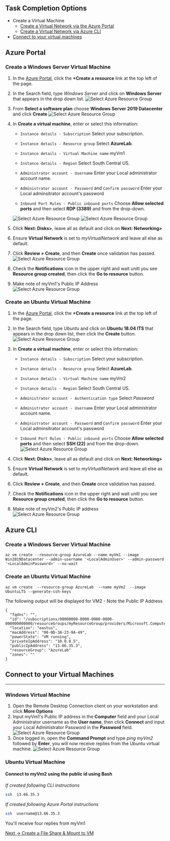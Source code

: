 ## Task Completion Options
- Create a Virtual Machine
    - [Create a Virtual Network via the Azure Portal](#azure-portal)
    - [Create a Virtual Network via Azure CLI](#azure-cli)
- [Connect to your virtual machines](#connect-to-your-virtual-machines)



## Azure Portal
### Create a Windows Server Virtual Machine
1. In the [Azure Portal](https://portal.azure.com), click the **+Create a resource** link at the top left of the page.
1. In the Search field, type *Windows Server* and click on **Windows Server** that appears in the drop down list.
![Select Azure Resource Group](media/1.png)
1. From **Select a software plan** choose **Windows Server 2019 Datacenter** and click **Create**
![Select Azure Resource Group](media/2.png)
1. In **Create a virtual machine**, enter or select this information:
    - `Instance details - Subscription`	Select your subscription.
    - `Instance details - Resource group`	Select **AzureLab**.
    - `Instance details - Virtual Machine name`	myVm1
    - `Instance details - Region`	Select South Central US.
    
    - `Administrator account - Username`	Enter your Local administrator account name.
    - `Administrator account - Password` and `Confirm password` Enter your Local adminsitrator account's password

    - `Inbound Port Rules - Public inbound ports` Choose **Allow selected ports** and then select **RDP (3389)** and from the drop-down.

   
    ![Select Azure Resource Group](media/3.png)
    ![Select Azure Resource Group](media/4.png)
1. Click **Next: Disks>**, leave all as default and click on **Next: Networking>**
1. Ensure **Virtual Network** is set to *myVirtualNetwork* and leave all else as default.

1. Click **Review + Create**, and then **Create** once validation has passed.
    ![Select Azure Resource Group](media/5.png)
1. Check the **Notifications** icon in the upper right and wait unitl you see **Resource group created**, then click the **Go to resource** button.
1. Make note of myVm1's Public IP Address
    ![Select Azure Resource Group](media/9.png)







### Create an Ubuntu Virtual Machine
1. In the [Azure Portal](https://portal.azure.com), click the **+Create a resource** link at the top left of the page.
1. In the Search field, type *Ubuntu* and click on **Ubuntu 18.04 lTS** that appears in the drop down list, then click the **Create** button.
![Select Azure Resource Group](media/6.png)

1. In **Create a virtual machine**, enter or select this information:
    - `Instance details - Subscription`	Select your subscription.
    - `Instance details - Resource group`	Select **AzureLab**.
    - `Instance details - Virtual Machine name`	myVm2
    - `Instance details - Region`	Select South Central US.
    
    - `Administrator account - Authentication type`	Select *Password*
    - `Administrator account - Username`	Enter your Local administrator account name.
    - `Administrator account - Password` and `Confirm password` Enter your Local adminsitrator account's password

    - `Inbound Port Rules - Public inbound ports` Choose **Allow selected ports** and then select **SSH (22)** and from the drop-down.
![Select Azure Resource Group](media/7.png)

1. Click **Next: Disks>**, leave all as default and click on **Next: Networking>**
1. Ensure **Virtual Network** is set to *myVirtualNetwork* and leave all else as default.
1. Click **Review + Create**, and then **Create** once validation has passed.
1. Check the **Notifications** icon in the upper right and wait unitl you see **Resource group created**, then click the **Go to resource** button.
1. Make note of myVm2's Public IP address
![Select Azure Resource Group](media/8.png)


## Azure CLI

### Create a Windows Server Virtual Machine


```azurecli-interactive
az vm create --resource-group AzureLab --name myVm1 --image Win2019Datacenter --admin-username '<LocalAdminUser>' --admin-password '<LocalAdminPassword>' --no-wait
```


### Create an Ubuntu Virtual Machine
```azurecli-interactive
az vm create  --resource-group AzureLab  --name myVm2  --image UbuntuLTS --generate-ssh-keys
```

The following output will be displayed for VM2 - Note the Public IP Address
~~~~~~~~~~
{
  "fqdns": "",
  "id": "/subscriptions/00000000-0000-0000-0000-000000000000/resourceGroups/myResourceGroup/providers/Microsoft.Compute/virtualMachines/Vm2",
  "location": "eastus",
  "macAddress": "00-0D-3A-23-9A-49",
  "powerState": "VM running",
  "privateIpAddress": "10.0.0.5",
  "publicIpAddress": "13.66.35.3",
  "resourceGroup": "AzureLab"
  "zones": ""
}
~~~~~~~~~~

## Connect to your Virtual Machines ##
----
### Windows Virtual Machine
1. Open the Remote Desktop Connection client on your workstation and click **More Options**
1. Input myVm1's Public IP address in the **Computer** field and your Local Administrator username as the **User name**, then click **Connect** and input your Local Administrator Password in the **Password** field. 
![Select Azure Resource Group](media/10.png)
1. Once logged in, open the **Command Prompt** and type *ping myVm2* followed by **Enter**, you will now receive replies from the Ubuntu virtual machine.
![Select Azure Resource Group](media/11.png)

### Ubuntu Virtual Machine
#### Connect to myVm2 using the public id using Bash
*If created following CLI instructions*
```sh
ssh  13.66.35.3
```

*If created following Azure Portal instructions*
```sh
ssh  username@13.66.35.3
```

You'll receive four replies from myVm1


[Next -> Create a File Share & Mount to VM]

[Create Virtual Network Documentation]: <https://docs.microsoft.com/en-us/azure/virtual-network/quick-create-portal>
[Create DNS Record Documentation]: <https://docs.microsoft.com/en-us/azure/dns/dns-getstarted-cli>
[Next -> Create a File Share & Mount to VM]:<https://github.com/Microsoft-USEduAzure/workshops/blob/master/AzureFundamentals/FileShare/CreateAFileShare.md>

